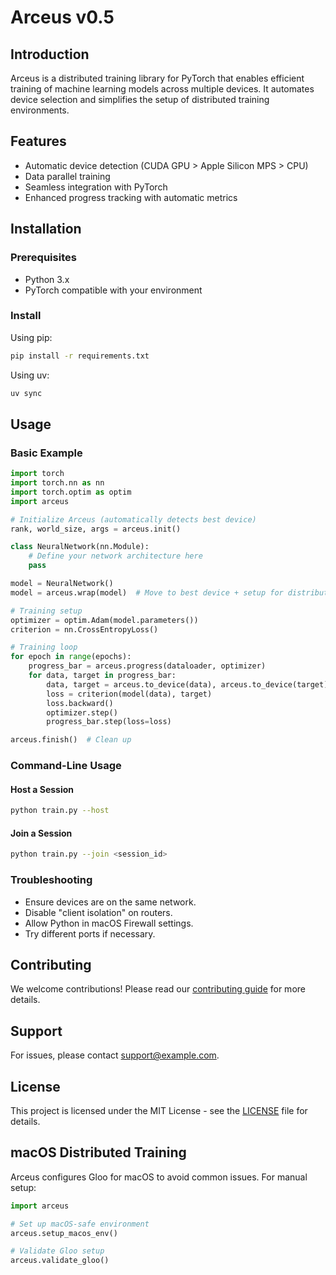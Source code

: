 # Arceus v0.5

## Introduction
Arceus is a distributed training library for PyTorch that enables efficient training of machine learning models across multiple devices. It automates device selection and simplifies the setup of distributed training environments.

## Features
- Automatic device detection (CUDA GPU > Apple Silicon MPS > CPU)
- Data parallel training
- Seamless integration with PyTorch
- Enhanced progress tracking with automatic metrics

## Installation

### Prerequisites
- Python 3.x
- PyTorch compatible with your environment

### Install
Using pip:
```bash
pip install -r requirements.txt
```

Using uv:
```bash
uv sync
```

## Usage

### Basic Example
```python
import torch
import torch.nn as nn
import torch.optim as optim
import arceus

# Initialize Arceus (automatically detects best device)
rank, world_size, args = arceus.init()

class NeuralNetwork(nn.Module):
    # Define your network architecture here
    pass

model = NeuralNetwork()
model = arceus.wrap(model)  # Move to best device + setup for distributed training

# Training setup
optimizer = optim.Adam(model.parameters())
criterion = nn.CrossEntropyLoss()

# Training loop
for epoch in range(epochs):
    progress_bar = arceus.progress(dataloader, optimizer)
    for data, target in progress_bar:
        data, target = arceus.to_device(data), arceus.to_device(target)
        loss = criterion(model(data), target)
        loss.backward()
        optimizer.step()
        progress_bar.step(loss=loss)

arceus.finish()  # Clean up
```

### Command-Line Usage
#### Host a Session
```bash
python train.py --host
```

#### Join a Session
```bash
python train.py --join <session_id>
```

### Troubleshooting
- Ensure devices are on the same network.
- Disable "client isolation" on routers.
- Allow Python in macOS Firewall settings.
- Try different ports if necessary.

## Contributing
We welcome contributions! Please read our [contributing guide](CONTRIBUTING.md) for more details.

## Support
For issues, please contact [support@example.com](mailto:support@example.com).

## License
This project is licensed under the MIT License - see the [LICENSE](LICENSE) file for details.

## macOS Distributed Training
Arceus configures Gloo for macOS to avoid common issues. For manual setup:

```python
import arceus

# Set up macOS-safe environment
arceus.setup_macos_env()

# Validate Gloo setup
arceus.validate_gloo()
```
